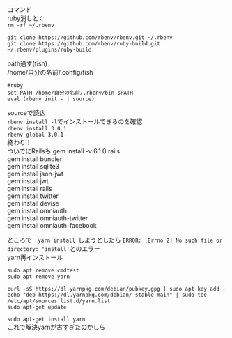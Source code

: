 コマンド  
ruby消しとく  
`rm -rf ~/.rbenv`
```
git clone https://github.com/rbenv/rbenv.git ~/.rbenv  
git clone https://github.com/rbenv/ruby-build.git ~/.rbenv/plugins/ruby-build  
```
path通す(fish)  
/home/自分の名前/.config/fish
```
#ruby
set PATH /home/自分の名前/.rbenv/bin $PATH
eval (rbenv init - | source)
```
sourceで読込  
`rbenv install -l`でインストールできるのを確認　  
`rbenv install 3.0.1`  
`rbenv global 3.0.1`  
終わり！  
ついでにRailsも
gem install -v 6.1.0 rails  
gem install bundler  
gem install sqlite3  
gem install json-jwt  
gem install jwt  
gem install rails  
gem install twitter  
gem install devise  
gem install omniauth  
gem install omniauth-twitter  
gem install omniauth-facebook  

ところで　`yarn install `しようとしたら `ERROR: [Errno 2] No such file or directory: 'install'`とのエラー   
yarn再インストール
```
sudo apt remove cmdtest
sudo apt remove yarn

curl -sS https://dl.yarnpkg.com/debian/pubkey.gpg | sudo apt-key add -
echo "deb https://dl.yarnpkg.com/debian/ stable main" | sudo tee /etc/apt/sources.list.d/yarn.list
sudo apt-get update
```
`sudo apt-get install yarn`  
これで解決yarnが古すぎたのかしら
